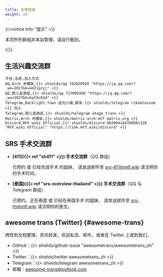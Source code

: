 ```yaml
---
title: 友情链接
weight: 10
---
```


{{<notice info "提示" >}}

本页所列群组非本站管理，请自行甄别。

{{</notice>}}

## 生活兴趣交流群

```csv
平台,名称,加入方式
QQ,Arch 木桶饭,{{< shields/qq 782820926 "https://jq.qq.com/?_wv=1027&k=aVZipzyj" >}}
QQ,跨儿音游组,{{< shields/qq 717099350 "https://jq.qq.com/?_wv=1027&k=byC0cbS4" >}}
Telegram,Backlight.Town 逆光小镇,联系 {{< shields/telegram rikablossom >}} 加入
Telegram,跨儿音游组,{{< shields/telegram otoge_trans >}}
Matrix,Arch 木桶饭,{{< shields/matrix arch-mtf matrix.org >}}
Discord,MtF.wiki Official,{{< shields/discord 883004164760801320 "MtF.wiki Official" "https://link.mtf.wiki/discord" >}}
```

## SRS 手术交流群

- **[411]({{< ref "sh411" >}}) 手术交流群**（QQ 群组）

  已预约 或 已经完成手术 的姐妹，
  请发送邮件至 <srs-411@mtf.wiki> 请注明你的手术时间。

- **[泰国]({{< ref "srs-overview-thailand" >}}) 手术交流群**（QQ 与 Telegram 群组）

  已预约、正在泰国 或 已经在泰国手术 的姐妹，
  请发送邮件至 <srs-th@mtf.wiki> 请注明你的医生。

## awesome trans <i class="trans-flag"></i> (Twitter) {#awesome-trans}

跨性别文档整理，资讯转发。欢迎私信、邮件，或者在 Twitter 上提到我们。

- GitHub：{{< shields/github-issue "awesometrans/awesometrans_zh" >}}
- Twitter：{{< shields/twitter awesometrans_zh >}}
- Telegram：{{< shields/telegram awesometrans_zh >}}
- 邮箱：<awesome-trans@outlook.com>
